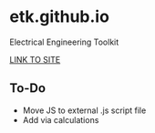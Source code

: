 # etk.github.io
Electrical Engineering Toolkit

[LINK TO SITE](https://nat-as.github.io/etk.github.io/)

## To-Do
+ Move JS to external .js script file
+ Add via calculations
